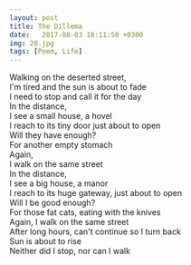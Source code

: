 ```yaml
---
layout: post
title: The Dillema 
date:   2017-08-03 10:11:50 +0300
img: 20.jpg
tags: [Poem, Life]
---
```

Walking on the deserted street,<br>
I'm tired and the sun is about to fade<br>
I need to stop and call it for the day<br>
In the distance,<br>
I see a small house, a hovel<br>
I reach to its tiny door just about to open<br>
Will they have enough?<br>
For another empty stomach<br>
Again,<br>
I walk on the same street<br>
In the distance,<br>
I see a big house, a manor<br>
I reach to its huge gateway, just about to open<br>
Will I be good enough?<br>
For those fat cats, eating with the knives<br>
Again, I walk on the same street<br>
After long hours, can't continue so I turn back<br>
Sun is about to rise<br>
Neither did I stop, nor can I walk<br>